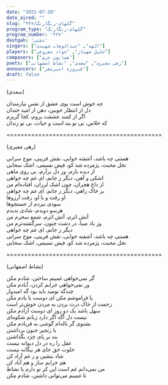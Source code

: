 ```yaml
---
date: "2021-07-28"
date_aired: ""
slug: "گلهای-رنگارنگ/۴۳۷"
program_type: "گلهای-رنگارنگ"
program_number: '۴۳۷'
dastgah: 'دشتی'
singers: ["الهه", "عبدالوهاب شهیدی"]
players: ["جلیل شهناز", "جواد معروفی"]
composers: ["همایون خرم"]
poets: ["رهی معیری", "سعدی", "نشاط اصفهانی"]
announcers: ["فیروزه امیرمعز"]
draft: false
---
```


(سعدی)  

چه خوش است بوی عشق از نفس نیازمندان  
دل از انتظار خونین، دهن از امید خندان  
اگر از کمند عشقت بروم، کجا گریزم  
که خلاص، بی تو بند است و حیات، بی تو زندان  

============================================  

(رهی معیری)  

هستی چه باشد، آشفته خوابی، نقش فریبی، موج سرابی  
نخل محبت، پژمرده شد کو، فیض نسیمی، اشک سحابی  
از دیده بارم، وز دل برآرم، بی روی ماهی  
اشکی و آهی، دیگر ز جانم، ای غم چه خواهی  
از داغ هجران، چون اشک لرزان، افتاده‌ام من  
بر خاک راهی، دیگر ز جانم، ای غم چه خواهی  
او رفت و با او، رفت آرزوها  
سودی نبردم از جستجوها  
هرسو دویدم، شادی ندیدم  
آتش اثرم، آتش اثرم، شمع سحرم من  
وز باد صبا، در دشت جنون، سرگشته‌ترم من  
دیگر ز جانم، ای غم چه خواهی  
هستی چه باشد، آشفته خوابی، نقش فریبی، موج سرابی  
نخل محبت، پژمرده شد کو، فیض نسیمی، اشک سحابی  

============================================  

(نشاط اصفهانی)  

گر نمی‌خواهی غمینم ساختن، شادم مکن  
ور نمی‌خواهی خرابم کردن، آبادم مکن  
چندگه نومید باید بود گه امیدوار  
یا فراموشم مکن ای دوست یا یادم مکن  
زحمت از خاک درت بردن به مردن خوش‌تر است  
سهل باشد یک دو روز ای دوست آزادم مکن  
نیست دل آگه اگر دارد زبانم شکوه‌ای  
بشنوی گر ناله‌ام گوشی به فریادم مکن  
با زنجیر جنون برداشتن  
بند بر پای خِرَد بگذاشتن  
عقل را ره در دل دیوانه نیست  
خلوت حق جای هر بیگانه نیست  
شاد بنشین و ز غم آزاد کن  
هم خرابم ساز و هم آباد کن  
من نمی‌دانم غم است این کز تو دارم یا نشاط  
تا غمینم می‌توانی داشتن، شادم مکن  
